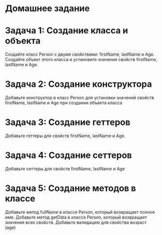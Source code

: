 # Домашнее задание

# Задача 1: Создание класса и объекта

Создайте класс Person c двумя свойствами: firstName, lastName и Age.
Создайте объект этого класса и установите значения свойств firstName, lastName и Age.

# Задача 2: Создание конструктора

Добавьте конструктор в класс Person для установки значений свойств firstName, lastName и Age при создании объекта класса

# Задача 3: Создание геттеров

Добавьте геттеры для свойств firstName, lastName и Age.

# Задача 4: Создание сеттеров

Добавьте сеттеры для свойств firstName, lastName и Age

# Задача 5: Создание методов в классе

Добавьте метод fullName в классе Person, который возвращает полное имя.
Добавьте метод getData в классе Person, который возвращает значения всех свойств.
Добавьте валидацию для свойства возраст (age)
